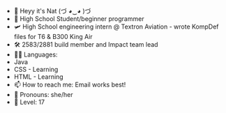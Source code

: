 - 👋 Heyy it's Nat (づ ◕‿◕ )づ
- 🏫 High School Student/beginner programmer
- 🛩️ High School engineering intern @ Textron Aviation - wrote KompDef files for T6 & B300 King Air 
- 🛠️ 2583/2881  build member and Impact team lead
- 👩‍💻 Languages:
- Java
- CSS - Learning
- HTML - Learning
- 📫 How to reach me: Email works best! 
- 💞 Pronouns: she/her
- 🧸 Level: 17 
